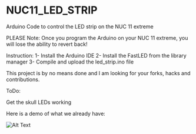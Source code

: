 # NUC11_LED_STRIP
Arduino Code to control the LED strip on the NUC 11 extreme

PLEASE Note: Once you program the Arduino on your NUC 11 extreme, you will lose the ability to revert back!

Instruction:
1- Install the Arduino IDE
2- Install the FastLED from the library manager
3- Compile and upload the led_strip.ino file

This project is by no means done and I am looking for your forks, hacks and contributions.

ToDo:

Get the skull LEDs working


Here is a demo of what we already have:

![Alt Text](https://github.com/ahmadexp/NUC11_LED_STRIP/blob/main/1_0_GIF_2.GIF)
